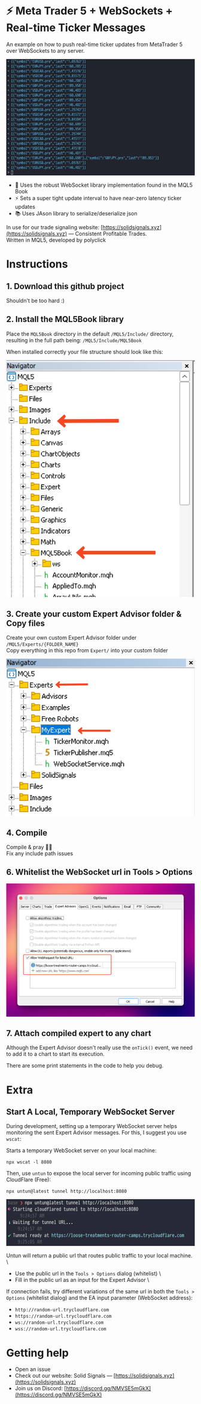 # ⚡️ Meta Trader 5 + WebSockets + Real-time Ticker Messages
An example on how to push real-time ticker updates from MetaTrader 5 over WebSockets to any server.

![Real-time Tickers](/Readme-assets/Tickers.gif)

- 📘 Uses the robust WebSocket library implementation found in the MQL5 Book
- ⚡️ Sets a super tight update interval to have near-zero latency ticker updates
- 📚 Uses JAson library to serialize/deserialize json

In use for our trade signaling website: [https://solidsignals.xyz](https://solidsignals.xyz) — Consistent Profitable Trades.\
Written in MQL5, developed by polyclick

# Instructions
## 1. Download this github project

Shouldn't be too hard :)


## 2. Install the MQL5Book library

Place the `MQL5Book` directory in the default `/MQL5/Include/` directory, resulting in the full path being: `/MQL5/Include/MQL5Book`

When installed correctly your file structure should look like this:

![Include](/Readme-assets/Include.png)

## 3. Create your custom Expert Advisor folder & Copy files

Create your own custom Expert Advisor folder under `/MQL5/Experts/{FOLDER_NAME}` \
Copy everything in this repo from `Expert/` into your custom folder

![Include](/Readme-assets/Expert.png)

## 4. Compile

Compile & pray 🙏🏼 \
Fix any include path issues

## 6. Whitelist the WebSocket url in Tools > Options

![Whitelist](/Readme-assets/Whitelist.png)

## 7. Attach compiled expert to any chart

Although the Expert Advisor doesn't really use the `onTick()` event, we need to add it to a chart to start its execution.

There are some print statements in the code to help you debug.

# Extra

## Start A Local, Temporary WebSocket Server
During development, setting up a temporary WebSocket server helps monitoring the sent Expert Advisor messages. For this, I suggest you use `wscat`:

Starts a temporary WebSocket server on your local machine:
```
npx wscat -l 8080
```
Then, use `untun` to expose the local server for incoming public traffic using CloudFlare (Free):
```
npx untun@latest tunnel http://localhost:8080
```
![Tunnel](/Readme-assets/Tunnel.png)

Untun will return a public url that routes public traffic to your local machine. \

- Use the public url in the `Tools > Options` dialog (whitelist) \
- Fill in the public url as an input for the Expert Advisor \

If connection fails, try different variations of the same url in both the `Tools > Options` (whitelist dialog) and the EA input parameter (WebSocket address):

- `http://random-url.trycloudflare.com`
- `https://random-url.trycloudflare.com`
- `ws://random-url.trycloudflare.com`
- `wss://random-url.trycloudflare.com`

# Getting help
- Open an issue
- Check out our website: Solid Signals — [https://solidsignals.xyz](https://solidsignals.xyz)
- Join us on Discord: [https://discord.gg/NMVSE5mGkX](https://discord.gg/NMVSE5mGkX)
